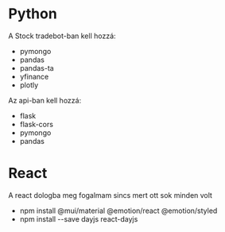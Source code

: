 # Python


A Stock tradebot-ban kell hozzá:
- pymongo
- pandas
- pandas-ta
- yfinance
- plotly

Az api-ban kell hozzá:
- flask
- flask-cors
- pymongo
- pandas

# React
A react dologba meg fogalmam sincs mert ott sok minden volt
- npm install @mui/material @emotion/react @emotion/styled
- npm install --save dayjs react-dayjs
